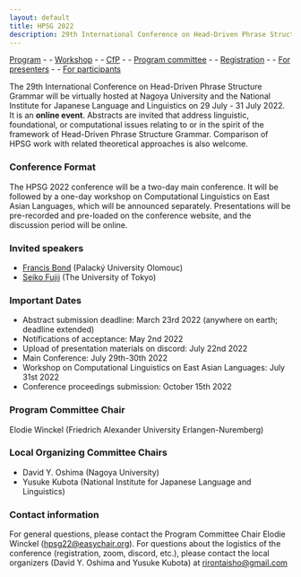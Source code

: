 ```yaml
---
layout: default
title: HPSG 2022
description: 29th International Conference on Head-Driven Phrase Structure Grammar
---
```


[Program](program.md) - - [Workshop](ws.md) - - [CfP](cfp.md) - - [Program committee](committee.md) - - [Registration](registration.md) - - [For presenters](presenters.md) - - [For participants](participants.md) 

The 29th International Conference on Head-Driven Phrase Structure
Grammar will be virtually hosted at Nagoya University and the National
Institute for Japanese Language and Linguistics on 29 July - 31 July 2022. 
It is an **online event**. Abstracts are invited that address
linguistic, foundational, or computational issues relating to or in
the spirit of the framework of Head-Driven Phrase Structure Grammar.
Comparison of HPSG work with related theoretical approaches is also
welcome.


### Conference Format

The HPSG 2022 conference will be a two-day main conference. It will be
followed by a one-day workshop on Computational Linguistics on East
Asian Languages, which will be announced separately. Presentations
will be pre-recorded and pre-loaded on the conference website, and the
discussion period will be online.


### Invited speakers

- [Francis Bond](https://fcbond.github.io/) (Palacký University Olomouc)
- [Seiko Fujii](https://www.u-tokyo.ac.jp/focus/en/people/people002168.html) (The University of Tokyo)

### Important Dates

- Abstract submission deadline: March 23rd 2022 (anywhere on earth; deadline extended) 
- Notifications of acceptance: May 2nd 2022
- Upload of presentation materials on discord: July 22nd 2022
- Main Conference: July 29th-30th 2022
- Workshop on Computational Linguistics on East Asian Languages: July 31st 2022
- Conference proceedings submission: October 15th 2022


### Program Committee Chair

Elodie Winckel (Friedrich Alexander University Erlangen-Nuremberg)

### Local Organizing Committee Chairs

- David Y. Oshima (Nagoya University)
- Yusuke Kubota (National Institute for Japanese Language and Linguistics)


### Contact information

For general questions, please contact the Program Committee Chair Elodie Winckel (hpsg22@easychair.org).
For questions about the logistics of the conference (registration, zoom, discord, etc.), 
please contact the local organizers (David Y. Oshima and Yusuke Kubota) at rirontaisho@gmail.com
